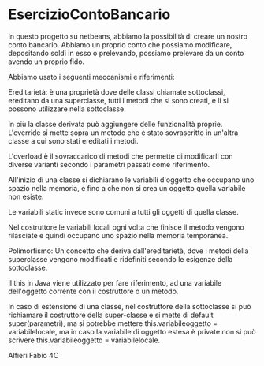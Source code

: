 # EsercizioContoBancario

In questo progetto su netbeans, abbiamo la possibilità di creare un nostro conto bancario.
Abbiamo un proprio conto che possiamo modificare, depositando soldi in esso o prelevando,
possiamo prelevare da un conto avendo un proprio fido.


Abbiamo usato i seguenti meccanismi e riferimenti:


Ereditarietà: è una proprietà dove delle classi chiamate sottoclassi, ereditano da una 
superclasse, tutti i metodi che si sono creati, e li si possono utilizzare nella
sottoclasse.

In più la classe derivata può aggiungere delle funzionalità proprie. 
L'override si mette sopra un metodo che è stato sovrascritto in un'altra classe a cui
sono stati ereditati i metodi.

L'overload è il sovraccarico di metodi che permette di modificarli con diverse varianti
secondo i parametri passati come riferimento. 

All'inizio di una classe si dichiarano le variabili d'oggetto che occupano uno spazio 
nella memoria, e fino a che non si crea un oggetto quella variabile non esiste. 

Le variabili static invece sono comuni a tutti gli oggetti di quella classe.


Nel costruttore le variabili locali ogni volta che finisce il metodo vengono rilasciate
e quindi occupano uno spazio nella memoria temporanea.


Polimorfismo: Un concetto che deriva dall'ereditarietà, dove i metodi della superclasse 
vengono modificati e ridefiniti secondo le esigenze della sottoclasse. 


Il this in Java viene utilizzato per fare riferimento, ad una variabile dell'oggetto
corrente con il costruttore o un metodo.

In caso di estensione di una classe, nel costruttore
della sottoclasse si può richiamare il costruttore della super-classe e si mette di default 
super(parametri), ma si potrebbe mettere this.variabileoggetto = variabilelocale, ma in caso 
la variabile di oggetto estesa è private non si può scrivere this.variabileoggetto = variabilelocale.


Alfieri Fabio 4C
